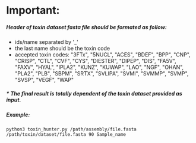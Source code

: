 # Important:
##### Header of toxin dataset fasta file should be formated as follow:
- ids/name separated by '_'
- the last name should be the toxin code
- accepted toxin codes:
"3FTx", "5NUCL", "ACES", "BDEF", "BPP", "CNP", "CRISP", "CTL", "CVF", "CYS", "DIESTER",
                         "DIPEP", "DIS", "FA5V", "FAXV", "HYAL", "IPLA2", "KUNZ", "KUWAP", "LAO", "NGF", "OHAN",
                         "PLA2", "PLB", "SBPM", "SRTX", "SVLIPA", "SVMI", "SVMMP", "SVMP", "SVSP", "VEGF", "WAP"

##### * The final result is totally dependent of the toxin dataset provided as input.

##### Example:
```
python3 toxin_hunter.py /path/assembly/file.fasta /path/toxin/dataset/file.fasta 90 Sample_name
```
